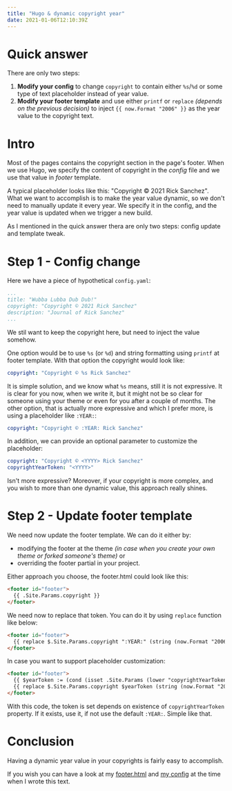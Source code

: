 ```yaml
---
title: "Hugo & dynamic copyright year"
date: 2021-01-06T12:10:39Z
---
```


# Quick answer

There are only two steps:

1. **Modify your config** to change `copyright` to contain either `%s`/`%d`
   or some type of text placeholder instead of year value.
2. **Modify your footer template** and use either `printf` or `replace` _(depends on the previous decision)_
   to inject `{{ now.Format "2006" }}` as the year value to the copyright text.

# Intro

Most of the pages contains the copyright section in the page's footer.
When we use Hugo, we specify the content of copyright in the _config_ file and we use that value in _footer_ template.

A typical placeholder looks like this: "Copyright © 2021 Rick Sanchez".
What we want to accomplish is to make the year value dynamic, so we don't need to manually update it every year.
We specify it in the config, and the year value is updated when we trigger a new build.

As I mentioned in the quick answer thera are only two steps: config update and template tweak.

# Step 1 - Config change

Here we have a piece of hypothetical `config.yaml`:
```yaml
...
title: "Wubba Lubba Dub Dub!"
copyright: "Copyright © 2021 Rick Sanchez"
description: "Journal of Rick Sanchez"
...
```
We stil want to keep the copyright here, but need to inject the value somehow.

One option would be to use `%s` (or `%d`) and string formatting using `printf` at footer template.
With that option the copyright would look like:
```yaml
copyright: "Copyright © %s Rick Sanchez"
```
It is simple solution, and we know what `%s` means, still it is not expressive.
It is clear for you now, when we write it, but it might not be so clear
for someone using your theme or even for you after a couple of months.
The other option, that is actually more expressive and which I prefer more, is using a placeholder like `:YEAR:`:
```yaml
copyright: "Copyright © :YEAR: Rick Sanchez"
```

In addition, we can provide an optional parameter to customize the placeholder:
```yaml
copyright: "Copyright © <YYYY> Rick Sanchez"
copyrightYearToken: "<YYYY>"
```
Isn't more expressive? Moreover, if your copyright is more complex,
and you wish to more than one dynamic value, this approach really shines.

# Step 2 - Update footer template

We need now update the footer template. We can do it either by:
- modifying the footer at the theme _(in case when you create your own theme or forked someone's theme)_ or
- overriding the footer partial in your project.

Either approach you choose, the footer.html could look like this:
```html
<footer id="footer">
  {{ .Site.Params.copyright }}
</footer>
```

We need now to replace that token. You can do it by using `replace` function like below:
```html
<footer id="footer">
  {{ replace $.Site.Params.copyright ":YEAR:" (string (now.Format "2006")) }}
</footer>
```

In case you want to support placeholder customization:
```html
<footer id="footer">
  {{ $yearToken := (cond (isset .Site.Params (lower "copyrightYearToken")) $.Site.Params.copyrightYearToken ":YEAR:") }}
  {{ replace $.Site.Params.copyright $yearToken (string (now.Format "2006")) }}
</footer>
```
With this code, the token is set depends on existence of `copyrightYearToken` property.
If it exists, use it, if not use the default `:YEAR:`. Simple like that.

# Conclusion

Having a dynamic year value in your copyrights is fairly easy to accomplish.

If you wish you can have a look at my [footer.html][my_footer]
and [my config][my_config] at the time when I wrote this text.

[my_footer]: https://github.com/rynkowsg/etch/blob/06ce3f9/layouts/partials/footer.html
[my_config]: https://github.com/rynkowsg/personal-blog/blob/2655f14/config.yaml#L8
